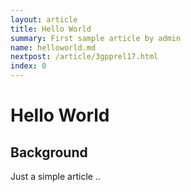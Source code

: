 ```yaml
---
layout: article
title: Hello World 
summary: First sample article by admin
name: helloworld.md
nextpost: /article/3gpprel17.html
index: 0
---
```


# Hello World 


## Background
Just a simple article .. 
